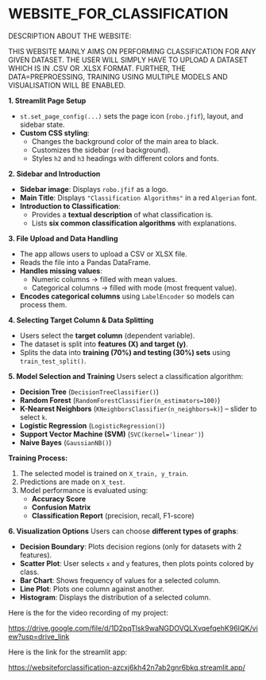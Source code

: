 # WEBSITE_FOR_CLASSIFICATION

DESCRIPTION ABOUT THE WEBSITE:

   THIS WEBSITE MAINLY AIMS ON PERFORMING CLASSIFICATION FOR ANY GIVEN DATASET. THE USER WILL SIMPLY HAVE TO UPLOAD A DATASET WHICH IS IN .CSV OR .XLSX FORMAT. FURTHER, THE DATA=PREPROESSING, TRAINING USING MULTIPLE MODELS AND VISUALISATION WILL BE ENABLED.
 



 **1. Streamlit Page Setup**
- `st.set_page_config(...)` sets the page icon (`robo.jfif`), layout, and sidebar state.
- **Custom CSS styling**:
  - Changes the background color of the main area to black.
  - Customizes the sidebar (`red` background).
  - Styles `h2` and `h3` headings with different colors and fonts.


 **2. Sidebar and Introduction**
- **Sidebar image**: Displays `robo.jfif` as a logo.
- **Main Title**: Displays `"Classification Algorithms"` in a red `Algerian` font.
- **Introduction to Classification**:
  - Provides a **textual description** of what classification is.
  - Lists **six common classification algorithms** with explanations.


 **3. File Upload and Data Handling**
- The app allows users to upload a CSV or XLSX file.
- Reads the file into a Pandas DataFrame.
- **Handles missing values**:
  - Numeric columns → filled with mean values.
  - Categorical columns → filled with mode (most frequent value).
- **Encodes categorical columns** using `LabelEncoder` so models can process them.

 **4. Selecting Target Column & Data Splitting**
- Users select the **target column** (dependent variable).
- The dataset is split into **features (X) and target (y)**.
- Splits the data into **training (70%) and testing (30%) sets** using `train_test_split()`.

 **5. Model Selection and Training**
Users select a classification algorithm:
- **Decision Tree** (`DecisionTreeClassifier()`)
- **Random Forest** (`RandomForestClassifier(n_estimators=100)`)
- **K-Nearest Neighbors** (`KNeighborsClassifier(n_neighbors=k)`) – slider to select `k`.
- **Logistic Regression** (`LogisticRegression()`)
- **Support Vector Machine (SVM)** (`SVC(kernel='linear')`)
- **Naive Bayes** (`GaussianNB()`)

**Training Process:**
1. The selected model is trained on `X_train, y_train`.
2. Predictions are made on `X_test`.
3. Model performance is evaluated using:
   - **Accuracy Score**
   - **Confusion Matrix**
   - **Classification Report** (precision, recall, F1-score)

**6. Visualization Options**
Users can choose **different types of graphs**:
- **Decision Boundary**: Plots decision regions (only for datasets with 2 features).
- **Scatter Plot**: User selects `x` and `y` features, then plots points colored by class.
- **Bar Chart**: Shows frequency of values for a selected column.
- **Line Plot**: Plots one column against another.
- **Histogram**: Displays the distribution of a selected column.

Here is the for the video recording of my project:

https://drive.google.com/file/d/1D2pqTlsk9waNGDOVQLXvqefqehK96IQK/view?usp=drive_link 

Here is the link for the streamlit app:

https://websiteforclassification-azcxj6kh42n7ab2gnr6bkq.streamlit.app/    

